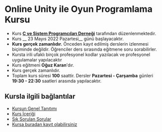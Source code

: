 # Online Unity ile Oyun Programlama Kursu

+ Kurs [__C ve Sistem Programcıları Derneği__](http://www.csystem.org/) tarafından düzenlenmektedir.
+ Kurs __ 23 Mayıs 2022 Pazartesi__ günü başlayacaktır.
+ __Kurs gerçek zamanlıdır.__ Önceden kayıt edilmiş derslerin izlenmesi biçiminde değildir. Öğrenciler ders sırasında eğitmene soru sorabilirler.
+ Kursta irili ufaklı birçok profesyonel kodlar yazılacak ve profesyonel uygulamalar yapılacaktır
+ Kurs eğitmeni __Oğuz Karan__'dır.
+ Kurs gerçek zamanlıdır.
+ Toplam kurs süresi __100__ saattir. Dersler __Pazartesi - Çarşamba__ günleri __19:30 - 22:30__ saatleri arasında yapılacaktır.

## Kursla ilgili bağlantılar
+ [Kursun Genel Tanıtımı](https://github.com/CSD-1993/Online-Java-ile-Uygulama-Gelistirme-2-Kursu/blob/main/kurs-tanitimi.md)
+ [Kurs İçeriği](https://github.com/CSD-1993/Online-Java-ile-Uygulama-Gelistirme-2-Kursu/blob/main/kurs-icerigi.md)
+ [Sık Sorulan Sorular](https://github.com/CSD-1993/Online-Java-ile-Uygulama-Gelistirme-2-Kursu/blob/main/sss.md)
+ [Kursa buradan kayıt olabilirsiniz](https://us02web.zoom.us/meeting/register/tZEuf-moqTMqGdfPoSur-Mke_-xMTZTUZ49A)

